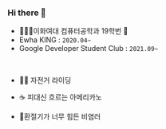### Hi there 👋
- 🧑🏻‍💻이화여대 컴퓨터공학과 19학번 🦥
- Ewha KING :  `2020.04~`
- Google Developer Student Club : `2021.09~`

<br>

- 🚴🏻 자전거 라이딩

- ☕ 피대신 흐르는 아메리카노

- 🤧환절기가 너무 힘든 비염러
<!--[![Anurag's GitHub stats](https://github-readme-stats.vercel.app/api?username=SoohyeonB)](https://github.com/anuraghazra/github-readme-stats)-->


<!--
**SoohyeonB/SoohyeonB** is a ✨ _special_ ✨ repository because its `README.md` (this file) appears on your GitHub profile.

Here are some ideas to get you started:

- 🔭 I’m currently working on ...
- 🌱 I’m currently learning ...
- 👯 I’m looking to collaborate on ...
- 🤔 I’m looking for help with ...
- 💬 Ask me about ...
- 📫 How to reach me: ...
- 😄 Pronouns: ...
- ⚡ Fun fact: ...
-->
